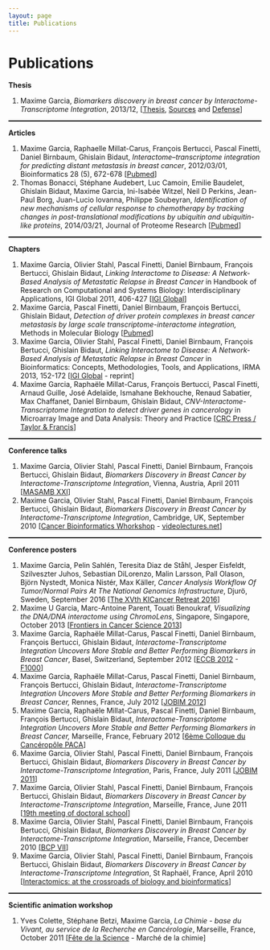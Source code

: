 ```yaml
---
layout: page
title: Publications
---
```


<div class="card">
  <div class="card-header"><h1>Publications</h1></div>
  <div class="card-block">
  <p><strong><i class="fa fa-book fa-1x" aria-hidden="true"></i> Thesis</strong></p>
  <ol>
  <li>Maxime Garcia, <em>Biomarkers discovery in breast cancer by Interactome-Transcriptome Integration</em>, 2013/12, [<a href="{{ "/files/Thesis-M-Garcia.pdf" | prepend: site.baseurl }}" target="_blank">Thesis</a>, <a href="https://github.com/MaxUlysse/myOwnThesis" target="_blank">Sources</a> and <a href="http://www.slideshare.net/MaxUlysse/mydefense/" target="_blank">Defense</a>]</li>
  </ol>
  <div style="width: 100%; height: 2px; background-color: #000000; align: center;"></div>
  <p><strong><i class="fa fa-file-text-o fa-1x" aria-hidden="true"></i> Articles <a href="#"><i class="fa fa-long-arrow-up" aria-hidden="true"></i></a></strong></p>
  <ol>
  <li>Maxime Garcia, Raphaelle Millat-Carus, François Bertucci, Pascal Finetti, Daniel Birnbaum, Ghislain Bidaut, <em>Interactome–transcriptome integration for predicting distant metastasis in breast cancer</em>, 2012/03/01, Bioinformatics 28 (5), 672-678 [<a href="http://www.ncbi.nlm.nih.gov/pubmed/22238264" target="_blank">Pubmed</a>]</li>
  <li>Thomas Bonacci, Stéphane Audebert, Luc Camoin, Emilie Baudelet, Ghislain Bidaut, Maxime Garcia, Ini-Isabée Witzel, Neil D Perkins, Jean-Paul Borg, Juan-Lucio Iovanna, Philippe Soubeyran, <em> Identification of new mechanisms of cellular response to chemotherapy by tracking changes in post-translational modifications by ubiquitin and ubiquitin-like proteins</em>, 2014/03/21, Journal of Proteome Research [<a href="http://www.ncbi.nlm.nih.gov/pubmed/24654937" target="_blank">Pubmed</a>]</li>
  </ol>
  <div style="width: 100%; height: 2px; background-color: #000000; align: center;"></div>
  <p><strong><i class="fa fa-files-o fa-1x" aria-hidden="true"></i> Chapters <a href="#"><i class="fa fa-long-arrow-up" aria-hidden="true"></i></a></strong></p>
  <ol>
  <li>Maxime Garcia, Olivier Stahl, Pascal Finetti, Daniel Birnbaum, François Bertucci, Ghislain Bidaut, <em>Linking Interactome to Disease: A Network-Based Analysis of Metastatic Relapse in Breast Cancer</em> in Handbook of Research on Computational and Systems Biology: Interdisciplinary Applications, IGI Global 2011, 406-427 [<a href="http://www.igi-global.com/chapter/linking-interactome-disease/52327" target="_blank">IGI Global</a>]</li>
  <li>Maxime Garcia, Pascal Finetti, Daniel Birnbaum, François Bertucci, Ghislain Bidaut, <em>Detection of driver protein complexes in breast cancer metastasis by large scale transcriptome-interactome integration, </em>Methods in Molecular Biology [<a href="http://www.ncbi.nlm.nih.gov/pubmed/24233778" target="_blank">Pubmed</a>]</li>
  <li>Maxime Garcia, Olivier Stahl, Pascal Finetti, Daniel Birnbaum, François Bertucci, Ghislain Bidaut, <em>Linking Interactome to Disease: A Network-Based Analysis of Metastatic Relapse in Breast Cancer </em>in Bioinformatics: Concepts, Methodologies, Tools, and Applications, IRMA 2013, 152-172 [<a href="http://www.igi-global.com/chapter/linking-interactome-disease/76061" target="_blank">IGI Global</a> - reprint]</li>
  <li>Maxime Garcia, Raphaële Millat-Carus, François Bertucci, Pascal Finetti, Arnaud Guille, José Adelaïde, Ismahane Bekhouche, Renaud Sabatier, Max Chaffanet, Daniel Birnbaum, Ghislain Bidaut, <em>CNV-Interactome-Transcriptome Integration to detect driver genes in cancerology</em> in Microarray Image and Data Analysis: Theory and Practice [<a href="http://www.crcpress.com/product/isbn/9781466586826">CRC Press / Taylor & Francis</a>]</li>
  </ol>
  <div style="width: 100%; height: 2px; background-color: #000000; align: center;"></div>
  <p><strong><i class="fa fa-comments-o fa-1x" aria-hidden="true"></i> Conference talks <a href="#"><i class="fa fa-long-arrow-up" aria-hidden="true"></i></a></strong></p>
  <ol>
  <li>Maxime Garcia, Olivier Stahl, Pascal Finetti, Daniel Birnbaum, François Bertucci, Ghislain Bidaut, <em>Biomarkers Discovery in Breast Cancer by Interactome-Transcriptome Integration</em>, Vienna, Austria, April 2011 [<a href="http://www.cibiv.at/workshops/masamb11/" target="_blank">MASAMB XXI</a>]</li>
  <li>Maxime Garcia, Olivier Stahl, Pascal Finetti, Daniel Birnbaum, François Bertucci, Ghislain Bidaut, <em>Biomarkers Discovery in Breast Cancer by Interactome-Transcriptome Integration</em>, Cambridge, UK, September 2010 [<a href="http://www.enm.bris.ac.uk/cig/cb/" target="_blank">Cancer Bioinformatics Whorkshop</a> - <a href="http://videolectures.net/cancerbioinformatics2010_garcia_bdbc/" target="_blank">videolectures.net</a>]</li>
  </ol>
  <div style="width: 100%; height: 2px; background-color: #000000; align: center;"></div>
  <p><strong><i class="fa fa-file-image-o fa-1x" aria-hidden="true"></i> Conference posters <a href="#"><i class="fa fa-long-arrow-up" aria-hidden="true"></i></a></strong></p>
  <ol>
  <li>Maxime Garcia, Pelin Sahlén, Teresita Diaz de Ståhl, Jesper Eisfeldt, Szilveszter Juhos, Sebastian DiLorenzo, Malin Larsson, Pall Olason, Björn Nystedt, Monica Nistér, Max Käller, <em>Cancer Analysis Workflow Of Tumor/Normal Pairs At The National Genomics Infrastructure</em>, Djurö, Sweden, September 2016 [<a href="http://ki.se/en/research/retreat" target="_blank">The XVth KICancer Retreat 2016</a>]</li>
  <li>Maxime U Garcia, Marc-Antoine Parent, Touati Benoukraf, <em>Visualizing the DNA/DNA interactome using ChromoLens</em>, Singapore, Singapore, October 2013 [<a href="https://www.csi.nus.edu.sg/ws/event/frontiers-in-cancer-science-2013" target="_blank">Frontiers in Cancer Science 2013</a>]</li>
  <li>Maxime Garcia, Raphaële Millat-Carus, Pascal Finetti, Daniel Birnbaum, François Bertucci, Ghislain Bidaut, <em>Interactome-Transcriptome Integration Uncovers More Stable and Better Performing Biomarkers in Breast Cancer</em>, Basel, Switzerland, September 2012 [<a href="http://www.eccb12.org/" target="_blank">ECCB 2012</a> - <a href="http://f1000.com/posters/browse/summary/1092249">F1000</a>]</li>
  <li>Maxime Garcia, Raphaële Millat-Carus, Pascal Finetti, Daniel Birnbaum, François Bertucci, Ghislain Bidaut, <em>Interactome-Transcriptome Integration Uncovers More Stable and Better Performing Biomarkers in Breast Cancer, </em>Rennes, France, July 2012 [<a href="http://jobim2012.inria.fr/" target="_blank">JOBIM 2012</a>]</li>
  <li>Maxime Garcia, Raphaële Millat-Carus, Pascal Finetti, Daniel Birnbaum, François Bertucci, Ghislain Bidaut, <em>Interactome-Transcriptome Integration Uncovers More Stable and Better Performing Biomarkers in Breast Cancer, </em>Marseille, France, February 2012 [<a href="https://www.canceropole-paca.eu/" target="_blank">6ème Colloque du Cancéropôle PACA</a>]</li>
  <li>Maxime Garcia, Olivier Stahl, Pascal Finetti, Daniel Birnbaum, François Bertucci, Ghislain Bidaut, <em>Biomarkers Discovery in Breast Cancer by Interactome-Transcriptome Integration</em>, Paris, France, July 2011 [<a href="http://www.sfbi.fr/sites/default/files/jobim/jobim2011/index.html" target="_blank">JOBIM 2011</a>]</li>
  <li>Maxime Garcia, Olivier Stahl, Pascal Finetti, Daniel Birnbaum, François Bertucci, Ghislain Bidaut, <em>Biomarkers Discovery in Breast Cancer by Interactome-Transcriptome Integration</em>, Marseille, France, June 2011 [<a href="http://www.adum.fr/as/ed/svs/page.pl?page=colloqueED" target="_blank">19th meeting of doctoral school</a>]</li>
  <li>Maxime Garcia, Olivier Stahl, Pascal Finetti, Daniel Birnbaum, François Bertucci, Ghislain Bidaut, <em>Biomarkers Discovery in Breast Cancer by Interactome-Transcriptome Integration</em>, Marseille, France, December 2010 [<a href="http://www.cinam.univ-mrs.fr/site/BCP/" target="_blank">BCP VII</a>]</li>
  <li>Maxime Garcia, Olivier Stahl, Pascal Finetti, Daniel Birnbaum, François Bertucci, Ghislain Bidaut, <em>Biomarkers Discovery in Breast Cancer by Interactome-Transcriptome Integration</em>, St Raphaël, France, April 2010 [<a href="http://www.nbic.nl/uploads/media/Affichette_203.pdf" target="_blank">Interactomics: at the crossroads of biology and bioinformatics</a>]</li>
  </ol>
  <div style="width: 100%; height: 2px; background-color: #000000; align: center;"></div>
  <p><strong><i class="fa fa-users fa-1x" aria-hidden="true"></i> Scientific animation workshop <a href="#"><i class="fa fa-long-arrow-up" aria-hidden="true"></i></a></strong></p>
  <ol>
  <li>Yves Colette, Stéphane Betzi, Maxime Garcia, <em>La Chimie - base du Vivant, au service de la Recherche en Cancérologie</em>, Marseille, France, October 2011 [<a href="https://www.fetedelascience.fr/" target="_blank">Fête de la Science</a> - Marché de la chimie]</li>
  </ol>
  </div>
</div>
